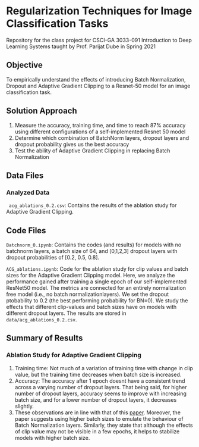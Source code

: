 # Regularization Techniques for Image Classification Tasks 
Repository for the class project for CSCI-GA 3033-091 Introduction to Deep Learning Systems taught by Prof. Parijat Dube in Spring 2021

## Objective
To empirically understand the effects of introducing Batch Normalization, Dropout and Adaptive Gradient Clipping to a Resnet-50 model for an image classification task.

## Solution Approach
1. Measure the accuracy, training time, and time to reach 87% accuracy using different configurations of a self-implemented Resnet 50 model
2. Determine which combination of BatchNorm layers, dropout layers and dropout probability gives us the best accuracy 
3. Test the ability of Adaptive Gradient Clipping in replacing Batch Normalization

## Data Files
### Analyzed Data

``` acg_ablations_0.2.csv```: Contains the results of the ablation study for Adaptive Gradient Clipping. 

## Code Files
```Batchnorm_0.ipynb```: Contains the codes (and results) for models with no batchnorm layers, a batch size of 64, and [0,1,2,3] dropout layers with dropout probabilities of [0.2, 0.5, 0.8].

```ACG_ablations.ipynb```: Code for the ablation study for clip values and batch sizes for the Adaptive Gradient Clipping model. Here, we analyze the performance gained after training a single epoch of our self-implemented ResNet50 model.
The metrics are connected for an entirely normalization free model (i.e., no batch normalizationlayers). We set the dropout ptobability to 0.2 (the best performing probability for BN=0). We study the effects that different clip-values and batch sizes have on models with different dropout layers.
The results are stored in ```data/acg_ablations_0.2.csv```.


## Summary of Results

### Ablation Study for Adaptive Gradient Clipping
1. Training time: Not much of a variation of training time with change in clip value, but the training time decreases when batch size is increased.
2. Accuracy: The accuracy after 1 epoch doesnt have a consistent trend across a varying number of dropout layers. That being said, for higher number of dropout layers, accuracy seems to improve with increasing batch size, and for a lower number of dropout layers, it decreases slightly.
3. These observations are in line with that of this [paper](https://arxiv.org/pdf/2102.06171.pdf). Moreover, the paper suggests using higher batch sizes to emulate the behaviour of Batch Normalization layers. Similarly, they state that although the effects of clip value may not be visible in a few epochs, it helps to stabilize models with higher batch size.
